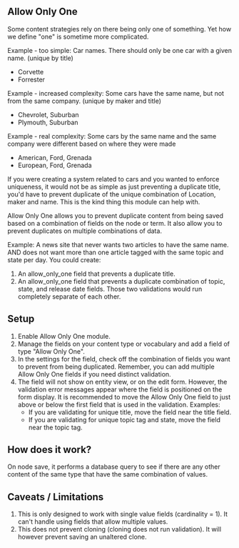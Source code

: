 
## Allow Only One
Some content strategies rely on there being only one of something. Yet how we
define "one" is sometime more complicated.

Example - too simple:  Car names. There should only be one car with a given
name. (unique by title)
  * Corvette
  * Forrester

Example - increased complexity: Some cars have the same name, but not from the
same company. (unique by maker and title)
  * Chevrolet, Suburban
  * Plymouth, Suburban

Example - real complexity: Some cars by the same name and the same company were
different based on where they were made
  * American, Ford, Grenada
  * European, Ford, Grenada

If you were creating a system related to cars and you wanted to enforce
uniqueness, it would not be as simple as just preventing a duplicate title,
you'd have to prevent duplicate of the unique combination of Location, maker and
name.  This is the kind thing this module can help with.

Allow Only One allows you to prevent duplicate content from being saved based
on a combination of fields on the node or term.  It also allow you to prevent
duplicates on multiple combinations of data.

Example: A news site that never wants two articles to have the same name. AND
does not want more than one article tagged with the same topic and state per
day.  You could create:
   1. An allow_only_one field that prevents a duplicate title.
   2. An allow_only_one field that prevents a duplicate combination of topic,
   state, and release date fields.
Those two validations would run completely separate of each other.

## Setup
1. Enable Allow Only One module.
2. Manage the fields on your content type or vocabulary and add a field of type
"Allow Only One".
3. In the settings for the field, check off the combination of fields you want
to prevent from being duplicated. Remember, you can add multiple Allow Only One
fields if you need distinct validation.
4. The field will not show on entity view, or on the edit form. However, the
validation error messages appear where the field is positioned on the form
display.  It is recommended to move the Allow Only One field to just above or
below the first field that is used in the validation.
Examples:
   * If you are validating for unique title, move the field near the title field.
   * If you are validating for unique topic tag and state, move the field near
  the topic tag.

## How does it work?
On node save, it performs a database query to see if there are any other content
 of the same type that have the same combination of values.

## Caveats / Limitations
1.  This is only designed to work with single value fields (cardinality = 1).
It can't handle using fields that allow multiple values.
2.  This does not prevent cloning (cloning does not run validation).  It will
however prevent saving an unaltered clone.
